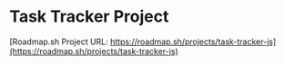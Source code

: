 # Task Tracker Project 

[Roadmap.sh Project URL: https://roadmap.sh/projects/task-tracker-js](https://roadmap.sh/projects/task-tracker-js)
